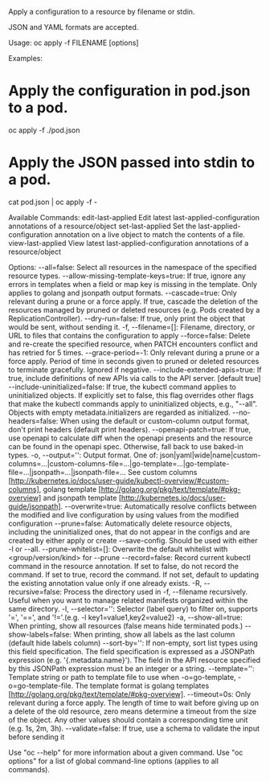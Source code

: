 Apply a configuration to a resource by filename or stdin. 

JSON and YAML formats are accepted.

Usage:
  oc apply -f FILENAME [options]

Examples:
  # Apply the configuration in pod.json to a pod.
  oc apply -f ./pod.json
  
  # Apply the JSON passed into stdin to a pod.
  cat pod.json | oc apply -f -

Available Commands:
  edit-last-applied Edit latest last-applied-configuration annotations of a resource/object
  set-last-applied  Set the last-applied-configuration annotation on a live object to match the contents of a file.
  view-last-applied View latest last-applied-configuration annotations of a resource/object

Options:
      --all=false: Select all resources in the namespace of the specified resource types.
      --allow-missing-template-keys=true: If true, ignore any errors in templates when a field or map key is missing in the template. Only applies to golang and jsonpath output formats.
      --cascade=true: Only relevant during a prune or a force apply. If true, cascade the deletion of the resources managed by pruned or deleted resources (e.g. Pods created by a ReplicationController).
      --dry-run=false: If true, only print the object that would be sent, without sending it.
  -f, --filename=[]: Filename, directory, or URL to files that contains the configuration to apply
      --force=false: Delete and re-create the specified resource, when PATCH encounters conflict and has retried for 5 times.
      --grace-period=-1: Only relevant during a prune or a force apply. Period of time in seconds given to pruned or deleted resources to terminate gracefully. Ignored if negative.
      --include-extended-apis=true: If true, include definitions of new APIs via calls to the API server. [default true]
      --include-uninitialized=false: If true, the kubectl command applies to uninitialized objects. If explicitly set to false, this flag overrides other flags that make the kubectl commands apply to uninitialized objects, e.g., "--all". Objects with empty metadata.initializers are regarded as initialized.
      --no-headers=false: When using the default or custom-column output format, don't print headers (default print headers).
      --openapi-patch=true: If true, use openapi to calculate diff when the openapi presents and the resource can be found in the openapi spec. Otherwise, fall back to use baked-in types.
  -o, --output='': Output format. One of: json|yaml|wide|name|custom-columns=...|custom-columns-file=...|go-template=...|go-template-file=...|jsonpath=...|jsonpath-file=... See custom columns [http://kubernetes.io/docs/user-guide/kubectl-overview/#custom-columns], golang template [http://golang.org/pkg/text/template/#pkg-overview] and jsonpath template [http://kubernetes.io/docs/user-guide/jsonpath].
      --overwrite=true: Automatically resolve conflicts between the modified and live configuration by using values from the modified configuration
      --prune=false: Automatically delete resource objects, including the uninitialized ones, that do not appear in the configs and are created by either apply or create --save-config. Should be used with either -l or --all.
      --prune-whitelist=[]: Overwrite the default whitelist with <group/version/kind> for --prune
      --record=false: Record current kubectl command in the resource annotation. If set to false, do not record the command. If set to true, record the command. If not set, default to updating the existing annotation value only if one already exists.
  -R, --recursive=false: Process the directory used in -f, --filename recursively. Useful when you want to manage related manifests organized within the same directory.
  -l, --selector='': Selector (label query) to filter on, supports '=', '==', and '!='.(e.g. -l key1=value1,key2=value2)
  -a, --show-all=true: When printing, show all resources (false means hide terminated pods.)
      --show-labels=false: When printing, show all labels as the last column (default hide labels column)
      --sort-by='': If non-empty, sort list types using this field specification.  The field specification is expressed as a JSONPath expression (e.g. '{.metadata.name}'). The field in the API resource specified by this JSONPath expression must be an integer or a string.
      --template='': Template string or path to template file to use when -o=go-template, -o=go-template-file. The template format is golang templates [http://golang.org/pkg/text/template/#pkg-overview].
      --timeout=0s: Only relevant during a force apply. The length of time to wait before giving up on a delete of the old resource, zero means determine a timeout from the size of the object. Any other values should contain a corresponding time unit (e.g. 1s, 2m, 3h).
      --validate=false: If true, use a schema to validate the input before sending it

Use "oc <command> --help" for more information about a given command.
Use "oc options" for a list of global command-line options (applies to all commands).

